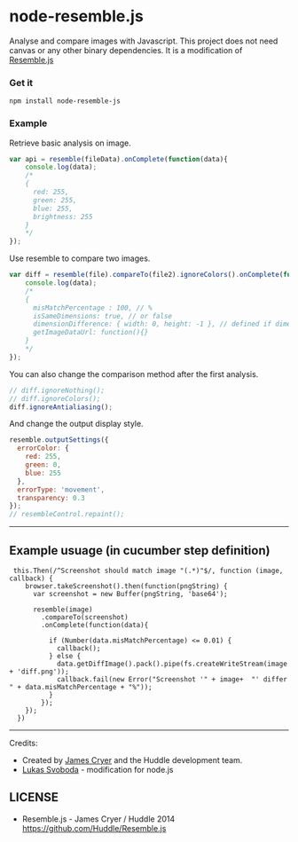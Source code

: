 node-resemble.js
================

Analyse and compare images with Javascript. This project does not need canvas or any other binary dependencies.
It is a modification of [Resemble.js](https://github.com/Huddle/Resemble.js)


### Get it

`npm install node-resemble-js`

### Example

Retrieve basic analysis on image.

```javascript
var api = resemble(fileData).onComplete(function(data){
	console.log(data);
	/*
	{
	  red: 255,
	  green: 255,
	  blue: 255,
	  brightness: 255
	}
	*/
});
```

Use resemble to compare two images.

```javascript
var diff = resemble(file).compareTo(file2).ignoreColors().onComplete(function(data){
	console.log(data);
	/*
	{
	  misMatchPercentage : 100, // %
	  isSameDimensions: true, // or false
	  dimensionDifference: { width: 0, height: -1 }, // defined if dimensions are not the same
	  getImageDataUrl: function(){}
	}
	*/
});
```

You can also change the comparison method after the first analysis.

```javascript
// diff.ignoreNothing();
// diff.ignoreColors();
diff.ignoreAntialiasing();
```

And change the output display style.

```javascript
resemble.outputSettings({
  errorColor: {
    red: 255,
    green: 0,
    blue: 255
  },
  errorType: 'movement',
  transparency: 0.3
});
// resembleControl.repaint();
```

--------------------------------------
## Example usuage (in cucumber step definition)


     this.Then(/^Screenshot should match image "(.*)"$/, function (image, callback) {
        browser.takeScreenshot().then(function(pngString) {
          var screenshot = new Buffer(pngString, 'base64');
     
          resemble(image)
            .compareTo(screenshot)
            .onComplete(function(data){
     
              if (Number(data.misMatchPercentage) <= 0.01) {
                callback();
              } else {
                data.getDiffImage().pack().pipe(fs.createWriteStream(image + 'diff.png'));
                callback.fail(new Error("Screenshot '" + image+  "' differ " + data.misMatchPercentage + "%"));
              }
            });
        });
      })

--------------------------------------

Credits:
 * Created by [James Cryer](http://github.com/jamescryer) and the Huddle development team.
 * [Lukas Svoboda](http://github.com/lksv) - modification for node.js

## LICENSE

- Resemble.js - James Cryer / Huddle 2014
  https://github.com/Huddle/Resemble.js
